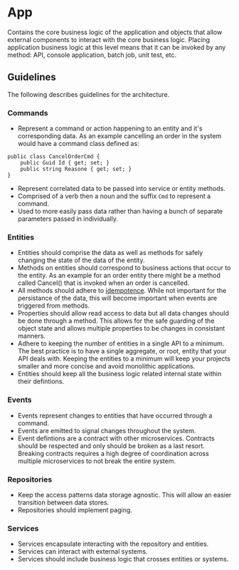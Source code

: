 # App
Contains the core business logic of the application and objects that allow external components to interact with the core business logic. Placing application business logic at this level means that it can be invoked by any method: API, console application, batch job, unit test, etc.

## Guidelines
The following describes guidelines for the architecture.

### Commands
* Represent a command or action happening to an entity and it's corresponding data. As an example cancelling an order in the system would have a command class defined as:

```
public class CancelOrderCmd {
    public Guid Id { get; set; }
    public string Reasone { get; set; }
}
```
* Represent correlated data to be passed into service or entity methods.
* Comprised of a verb then a noun and the suffix `Cmd` to represent a command.
* Used to more easily pass data rather than having a bunch of separate parameters passed in individually.

### Entities
* Entities should comprise the data as well as methods for safely changing the state of the data of the entity.
* Methods on entities should correspond to business actions that occur to the entity.  As an example for an order entity there might be a method called Cancel() that is invoked when an order is cancelled.
* All methods should adhere to [idempotence](https://en.wikipedia.org/wiki/Idempotence). While not important for the persistance of the data, this will become important when events are triggered from methods.
* Properties should allow read access to data but all data changes should be done through a method.  This allows for the safe guarding of the object state and allows multiple properties to be changes in consistant manners.
* Adhere to keeping the number of entities in a single API to a minimum.  The best practice is to have a single aggregate, or root, entity that your API deals with. Keeping the entities to a minimum will keep your projects smaller and more concise and avoid monolithic applications.
* Entities should keep all the business logic related internal state within their defintions.

### Events
* Events represent changes to entities that have occurred through a command.
* Events are emitted to signal changes throughout the system.
* Event defintions are a contract with other microservices. Contracts should be respected and only should be broken as a last resort. Breaking contracts requires a high degree of coordination across multiple microservices to not break the entire system.

### Repositories
* Keep the access patterns data storage agnostic. This will allow an easier transition between data stores.
* Repositories should implement paging.

### Services
* Services encapsulate interacting with the repository and entities.
* Services can interact with external systems.
* Services should include business logic that crosses entities or systems.  